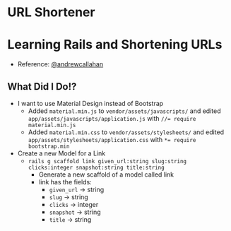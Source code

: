 URL Shortener
==========================================
# Learning Rails and Shortening URLs
* Reference: [@andrewcallahan](http://andrewcallahan.github.io/blog/2014/02/26/make-your-own-url-shortener-with-rails-4-and-heroku/)

## What Did I Do!?
* I want to use Material Design instead of Bootstrap
	* Added `material.min.js` to `vendor/assets/javascripts/` and edited `app/assets/javascripts/application.js` with `//= require  material.min.js`
	* Added `material.min.css` to `vendor/assets/stylesheets/` and 
	edited `app/assets/stylesheets/application.css` with `*= require bootstrap.min`
* Create a new Model for a Link
	* `rails g scaffold link given_url:string slug:string clicks:integer snapshot:string title:string`
		* Generate a new scaffold of a model called link
		* link has the fields:
			* `given_url` -> string
			* `slug` -> string
			* `clicks` -> integer
			* `snapshot` -> string
			* `title` -> string
	
